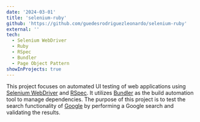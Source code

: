 ```yaml
---
date: '2024-03-01'
title: 'selenium-ruby'
github: 'https://github.com/guedesrodriguezleonardo/selenium-ruby'
external: ''
tech:
  - Selenium WebDriver
  - Ruby
  - RSpec
  - Bundler
  - Page Object Pattern
showInProjects: true
---
```


This project focuses on automated UI testing of web applications using [Selenium WebDriver](https://www.selenium.dev/documentation/webdriver/) and [RSpec](https://rspec.info/). It utilizes [Bundler](https://bundler.io/) as the build automation tool to manage dependencies. The purpose of this project is to test the search functionality of [Google](https://www.google.com/) by performing a Google search and validating the results.
